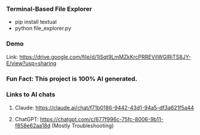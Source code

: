 ### Terminal-Based File Explorer

- pip install textual
- python file_explorer.py

### Demo

Link: https://drive.google.com/file/d/1iSqt9LmMZkKrcPRREVilWGlRiTS8JY-E/view?usp=sharing


### Fun Fact: This project is 100% AI generated.

### Links to AI chats

1. Claude: https://claude.ai/chat/f71b0186-9442-43d1-94a5-df3a621f5a44

2. ChatGPT: https://chatgpt.com/c/677f996c-75fc-8006-9b11-f858e62aa18d (Mostly Troubleshooting)
